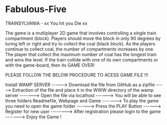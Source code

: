 # Fabulous-Five

TRAINSYLVANIA - xx You hit you Die xx

The game is a mutliplayer 2D game that involves controlling a single train compartment (block). Players should move the block in only 90 degrees by turing left or right and try to collect the coal (black block). As the players continue to collect coal, the number of compartments increases by one. The player that collect the maximum number of coal has the longest train and wins the level. If the train collide with one of its own compartments or with the game-board, then its GAME OVER!

PLEASE FOLLOW THE BELOW PROCEDURE TO ACESS GAME FILE !!!

Install WAMP SERVER -----> Download the file from GitHub as a zipfile -----> Extraction of the file and place it in the WWW directory of the wamp server ------->
Open the file via localhost ------> You will be able to see three folders Readmefile, Webpage and Game -------> To play the game you need to open the game folder ------> Press the PLAY Button ------> Register for new user --------> After registration please login to the game -------> Enjoy the Game !
